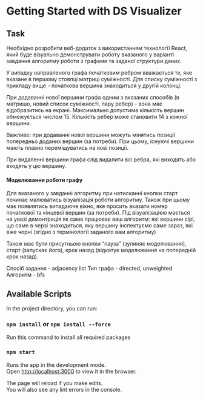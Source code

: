 # Getting Started with DS Visualizer

## Task

Необхідно розробити веб-додаток з використанням технології React, який буде візуально демонструвати
роботу вказаного у варіанті завдання алгоритму роботи з графами та заданої структури даних.

У випадку направленого графа початковим ребром вважається те, яке вказане в першому стовпці матриці суміжності. Для
списку суміжності з прикладу вище - початкова вершина знаходиться у другій колонці.

При додаванні нової вершини графа одним з вказаних способів (в матрицю, новий список суміжності, пару ребер) - вона має
відобразитись на екрані. Максимально допустима кількість вершин обмежується числом 15. Кількість ребер може становити 14
з кожної вершини.

Важливо: при додаванні нової вершини можуть мінятись позиції попередньо доданих вершин (за потреби). При цьому, існуючі
вершини мають плавно переміщуватись на нові позиції.

При видаленні вершини графа слід видалити всі ребра, які виходять або входять у цю вершину.

#### Моделювання роботи графу

Для вказаного у завданні алгоритму при натисканні кнопки старт починає малюватись візуалізація роботи алгоритму. Також
при цьому має появлятись випадаюче вікно, яке просить вказати номер початкової та кінцевої вершин (за потреби). Під
візуалізацією мається на увазі демонтрація як саме працюває ваш алгоритм: які вершини сірі, що саме в черзі знаходиться,
яку вершину інспектуємо саме зараз, які вже чорні (згідно з термінології заданого вам алгоритму)

Також має бути присутньою кнопки “пауза” (зупиняє моделювання), старт (запускає його), крок назад (відкатує моделювання
на попередній крок назад).

Спосіб задання - adjacency list
Тип графа - directed, unweighted
Алгоритм - bfs


## Available Scripts

In the project directory, you can run:

### `npm install` or `npm install --force`

Run this command to install all required packages

### `npm start`

Runs the app in the development mode.\
Open [http://localhost:3000](http://localhost:3000) to view it in the browser.

The page will reload if you make edits.\
You will also see any lint errors in the console.
